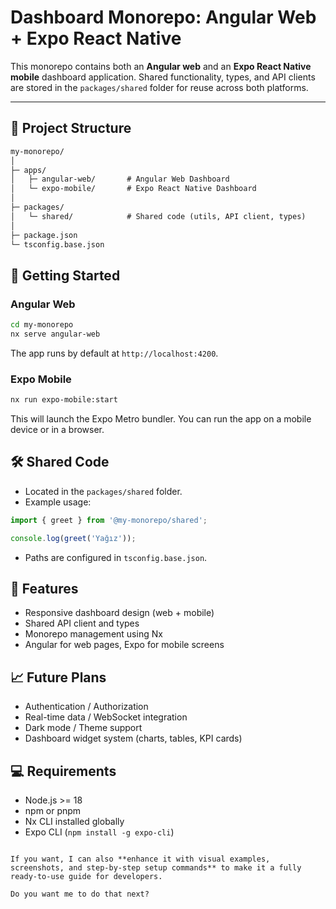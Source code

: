 # Dashboard Monorepo: Angular Web + Expo React Native

This monorepo contains both an **Angular web** and an **Expo React Native mobile** dashboard application. Shared functionality, types, and API clients are stored in the `packages/shared` folder for reuse across both platforms.

---

## 📂 Project Structure

```markdown
my-monorepo/
│
├─ apps/
│   ├─ angular-web/       # Angular Web Dashboard
│   └─ expo-mobile/       # Expo React Native Dashboard
│
├─ packages/
│   └─ shared/            # Shared code (utils, API client, types)
│
├─ package.json
└─ tsconfig.base.json

````

## 🚀 Getting Started

### Angular Web

```bash
cd my-monorepo
nx serve angular-web
````

The app runs by default at `http://localhost:4200`.

### Expo Mobile

```bash
nx run expo-mobile:start
```

This will launch the Expo Metro bundler. You can run the app on a mobile device or in a browser.

## 🛠 Shared Code

* Located in the `packages/shared` folder.
* Example usage:

```ts
import { greet } from '@my-monorepo/shared';

console.log(greet('Yağız'));
```

* Paths are configured in `tsconfig.base.json`.

## 📌 Features

* Responsive dashboard design (web + mobile)
* Shared API client and types
* Monorepo management using Nx
* Angular for web pages, Expo for mobile screens

## 📈 Future Plans

* Authentication / Authorization
* Real-time data / WebSocket integration
* Dark mode / Theme support
* Dashboard widget system (charts, tables, KPI cards)

## 💻 Requirements

* Node.js >= 18
* npm or pnpm
* Nx CLI installed globally
* Expo CLI (`npm install -g expo-cli`)

```

If you want, I can also **enhance it with visual examples, screenshots, and step-by-step setup commands** to make it a fully ready-to-use guide for developers.  

Do you want me to do that next?
